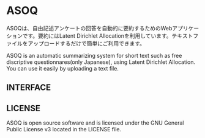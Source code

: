 # ASOQ
ASOQは、自由記述アンケートの回答を自動的に要約するためのWebアプリケーションです。要約にはLatent Dirichlet Allocationを利用しています。テキストファイルをアップロードするだけで簡単にご利用できます。

ASOQ is an automatic summarizing system for short text such as free discriptive questionnares(only Japanese), using Latent Dirichlet Allocation.
You can use it easily by uploading a text file.

## INTERFACE

## LICENSE
ASOQ is open source software and is licensed under the GNU General Public License v3 located in the LICENSE file.

